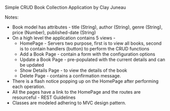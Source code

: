 Simple CRUD Book Collection Application
by Clay Juneau

Notes:
  * Book model has attributes - title (String), author (String), genre (String), price (Number), published-date (String)
  * On a high level the application contains 5 views -
    * HomePage - Servers two purpose, first is to view all books, second is to contain handlers (button) to perform the CRUD functions
    * Add a Book Page - contain a form with the configuration options
    * Update a Book Page - pre-populated with the current details and can be updated
    * Show Details Page - to view the details of the book
    * Delete Page - contains a confirmation message.
  * There is a flash notice popping up on the HomePage after performing each operation. 
  * All the pages have a link to the HomePage and the routes are resourceful - REST Guidelines
  * Classes are modeled adhering to MVC design pattern. 
